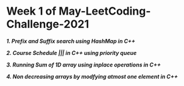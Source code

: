 # Week 1 of May-LeetCoding-Challenge-2021

***1. Prefix and Suffix search using HashMap in C++***

***2. Course Schedule ||| in C++ using priority queue***

***3. Running Sum of 1D array using inplace operations in C++***

***4. Non decreasing arrays by modfying atmost one element in C++***








